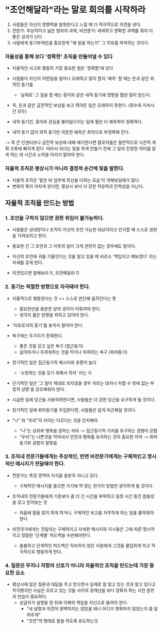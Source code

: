 # "조언해달라"라는 말로 회의를 시작하라


1. 사람들은 자신이 영향력을 발휘한다고 느낄 때 더 적극적으로 의견을 낸다.
2. 전문가: 추상적이고 넓은 범위의 과제, 비전문가: 세세하고 명확한 과제를 줘야 더 좋은 성과가 난다
3. 사람에게 동기부여만큼 중요한게 "왜 일을 하는지" 그 이유를 파악하는 것이다.


### 자율성을 통해 보다 '정확한' 조직을 만들어낼 수 있다
- 자율적인 사고와 행동의 가장 중요한 힘은 '정확함'에 있다
- 사람들이 자신이 어떤일을 얼마나 오래하고 많이 할지 '예측' 할 때는 돈과 같은 외적인 동기를
	- '실제로' 그 일을 할 때는 흥미와 같은 내적 동기에 영향을 훨씬 많이 받는다.

- 즉, 돈과 같은 금전적인 보상을 보고 뛰어든 일은 오래하지 못한다. (횟수와 지속시간 모두)
- 내적 동기인, 흥미와 관심을 불러일으키는 일에 훨씬 더 예측력이 정확하다.
- 내적 동기 없이 외적 동기만 의존한 예측은 최악으로 부정확해 진다.	

-> 즉 큰 인센티브나 금전적 보상에 대해 얘기한다면 팔로어들은 필연적으로 낙관적 계획 오류에 빠지게 된다. 
따라서 리더는 일을 하게 만들기 전에 그 일의 진정한 의미를 알게 하는 데 시간과 노력을 아끼지 말아야 한다.

### 자율적 조직은 평상시가 아니라 결정적 순간에 빛을 발한다.
- 자율적 조직은 '맡은 바 임무에 최선을 다하는 모습'이 약해보일때가 많다.
- 변화의 폭이 커지게 된다면, 평상시 보다 더 강한 적응력과 탄력성을 지닌다.

## 자율적 조직을 만드는 방법

### 1. 조언을 구하지 않으면 권한 위임이 불가능하다.
- 사람들은 상대방이나 조직이 자신이 조언 가능한 대상이라고 인식할 때 스스로 권한을 가져보려고 한다.
- 중요한 건 그 조언과 그 이후의 일이 크게 관련이 없는 경우에도 말이다.
- 자신의 조언에 귀를 기울인다는 것을 알고 있을 때 비로소 '책임지고 해보겠다' 라는 자세를 갖게 된다.

- 의견있으면 말해보라 X, 조언해달라 O

### 2. 동기는 적절한 방향으로 자극돼야 한다.
- 자율적으로 행동한다는 것 == 스스로 판단해 움직인다는 뜻
	- 필요한만큼 충분한 양의 생각이 이뤄져야 한다.
	- 생각이 옳은 방향을 취하고 있어야 한다.

- '이유로서의 동기'를 놓치지 말아야 한다.
- 욕구에는 두가지가 존재한다.
	-  좋은 것을 갖고 싶은 욕구 (접근동기)
	-  싫어하거나 두려워하는 것을 막거나 피하려는 욕구 (회피동기)
-  장기적인 일은 접근동기적 메시지와 호환이 높다
	-  '소망하는 것을 갖기 위해서 하자' 라는 식
-  단기적인 일은 '그 일이 제대로 되지않을 경우 치르는 대가나 처할 수 밖에 없는 부정적 상황'을 강조해줘야 한다.

- 시급한 일에 당근을 사용하려한다면, 사람들은 더 강한 당근을 요구하게 될 것이다.
- 장기적인 일에 회피동기를 주입한다면, 사람들은 쉽게 피곤해질 것이다.

- "나" 와 "우리"의 자아는 다르다는 것을 인지해야
	- "나"는 성취와 행복을 원하는 자아 -> 접근동기적 가치를 추구하는 경향이 강함
	- "우리"는 나쁜것을 막아내서 안전과 평화를 유지하는 것이 중요한 자아 -> 회피동기와 궁함이 잘맞음

	
### 3. 조직내 전문가들에게는 추상적인, 반면 비전문가에게는 구체적인고 명시적인 메시지가 전달돼야 한다.
- 전문가는 특정 영역의 지식을 충분히 지니고 있다.
	- 구체적인 메시지를 들으면 거기에 딱 맞는 한가지 방법만 생각하게 될 것이다.

- 조직내의 전문가들에게 기존보다 좀 더 긴 시간을 부여하고 일정 시간 동안 참을성을 갖고 믿어보는 것
	- 처음에 말을 많이 하게 하거나, 구체적인 보고를 자주하게 하는 일을 줄여줘야 한다.
- 비전것가에게는 전달되는 구체적이고 자세한 메시지와 지시들은 그에 따른 명시적이고 정밀한 '단계별' 피드백을 수반해야한다.
	- 촘촘하고 단계적인 피드백은 익숙하지 않은 사람에게 그것을 몰입하게 하고 적극적으로 행동하게 한다.

### 4. 질문은 무지나 저항의 신호가 아니라 자율적인 조직을 만드는데 가장 중요한 요소
- 평상시에 많은 질문과 대답을 주고 받으면서 실제로 잘 알고 있는 것과 알고 있다고 착각했지만 사실은 모르고 있는 것들 사이의 경계선을 보다 정확히 하는 사전 훈련과 연습이 필요하다.
	- 상급자가 설명을 한 뒤에 이해의 책임을 자신으로 돌려야 한다.
		- "내 설명과 의견이 완벽하지는 않았을 테니 어디가 명확하지 않았는지 좀 알려주게" 
		- "조언"의 형태로 말을 하도록 유도하는것

	